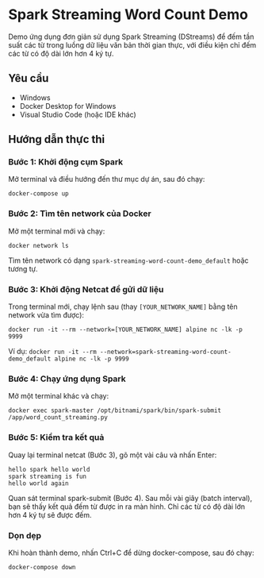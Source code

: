 # Spark Streaming Word Count Demo

Demo ứng dụng đơn giản sử dụng Spark Streaming (DStreams) để đếm tần suất các từ trong luồng dữ liệu văn bản thời gian thực, với điều kiện chỉ đếm các từ có độ dài lớn hơn 4 ký tự.

## Yêu cầu

- Windows
- Docker Desktop for Windows
- Visual Studio Code (hoặc IDE khác)

## Hướng dẫn thực thi

### Bước 1: Khởi động cụm Spark

Mở terminal và điều hướng đến thư mục dự án, sau đó chạy:

```
docker-compose up
```

### Bước 2: Tìm tên network của Docker

Mở một terminal mới và chạy:

```
docker network ls
```

Tìm tên network có dạng `spark-streaming-word-count-demo_default` hoặc tương tự.

### Bước 3: Khởi động Netcat để gửi dữ liệu

Trong terminal mới, chạy lệnh sau (thay `[YOUR_NETWORK_NAME]` bằng tên network vừa tìm được):

```
docker run -it --rm --network=[YOUR_NETWORK_NAME] alpine nc -lk -p 9999
```

Ví dụ: `docker run -it --rm --network=spark-streaming-word-count-demo_default alpine nc -lk -p 9999`

### Bước 4: Chạy ứng dụng Spark

Mở một terminal khác và chạy:

```
docker exec spark-master /opt/bitnami/spark/bin/spark-submit /app/word_count_streaming.py
```

### Bước 5: Kiểm tra kết quả

Quay lại terminal netcat (Bước 3), gõ một vài câu và nhấn Enter:

```
hello spark hello world
spark streaming is fun
hello world again
```

Quan sát terminal spark-submit (Bước 4). Sau mỗi vài giây (batch interval), bạn sẽ thấy kết quả đếm từ được in ra màn hình. Chỉ các từ có độ dài lớn hơn 4 ký tự sẽ được đếm.

### Dọn dẹp

Khi hoàn thành demo, nhấn Ctrl+C để dừng docker-compose, sau đó chạy:

```
docker-compose down
```
